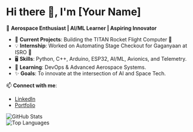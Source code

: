 # Hi there 👋, I'm [Your Name]  

🚀 **Aerospace Enthusiast | AI/ML Learner | Aspiring Innovator**  

- 🌌 **Current Projects**: Building the TITAN Rocket Flight Computer 🚀  
- 💡 **Internship**: Worked on Automating Stage Checkout for Gaganyaan at ISRO 🌟  
- 🖥️ **Skills**: Python, C++, Arduino, ESP32, AI/ML, Avionics, and Telemetry.  
- 📖 **Learning**: DevOps & Advanced Aerospace Systems.  
- ✨ **Goals**: To innovate at the intersection of AI and Space Tech.  

📫 **Connect with me**:  
- [LinkedIn](https://linkedin.com/in/your-profile)  
- [Portfolio](https://your-portfolio.com)  

![GitHub Stats](https://github-readme-stats.vercel.app/api?username=your-username&show_icons=true&theme=radical)  
![Top Languages](https://github-readme-stats.vercel.app/api/top-langs/?username=your-username&layout=compact&theme=radical)  
